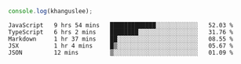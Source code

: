 ```js
console.log(khanguslee);
```

<!--START_SECTION:waka-->
```text
JavaScript   9 hrs 54 mins   █████████████░░░░░░░░░░░░   52.03 % 
TypeScript   6 hrs 2 mins    ████████░░░░░░░░░░░░░░░░░   31.76 % 
Markdown     1 hr 37 mins    ██░░░░░░░░░░░░░░░░░░░░░░░   08.55 % 
JSX          1 hr 4 mins     █▒░░░░░░░░░░░░░░░░░░░░░░░   05.67 % 
JSON         12 mins         ▒░░░░░░░░░░░░░░░░░░░░░░░░   01.09 % 
```
<!--END_SECTION:waka-->

<!--
**khanguslee/khanguslee** is a ✨ _special_ ✨ repository because its `README.md` (this file) appears on your GitHub profile.

Here are some ideas to get you started:

- 🔭 I’m currently working on ...
- 🌱 I’m currently learning ...
- 👯 I’m looking to collaborate on ...
- 🤔 I’m looking for help with ...
- 💬 Ask me about ...
- 📫 How to reach me: ...
- 😄 Pronouns: ...
- ⚡ Fun fact: ...
-->
